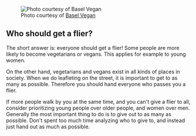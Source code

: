 <figure class="align-right">
  <img src="guide-leafleting-2.jpg" alt="Photo courtesy of Basel Vegan"/>
  <figcaption>Photo courtesy of <a target="_blank"
  href="http://basel-vegan.ch">Basel Vegan</a></figcaption>
</figure>

## Who should get a flier?

The short answer is: everyone should get a flier! Some people are more likely to
become vegetarians or vegans. This applies for example to young women.  

On the other hand, vegetarians and vegans exist in all kinds of places in
society. When we do leafleting on the street, it is important to get to as many
as possible. Therefore you should hand everyone who passes you a flier.  

If more people walk by you at the same time, and you can't give a flier to all,
consider prioritizing young people over older people, and women over men.
Generally the most important thing to do is to give out to as many as possible.
Don't spent too much time analyzing who to give to, and instead just hand out as
much as possible.
